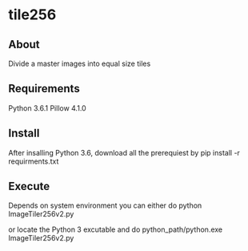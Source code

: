 # tile256

## About
Divide a master images into equal size tiles

## Requirements
Python 3.6.1
Pillow 4.1.0

## Install
After insalling Python 3.6, download all the prerequiest by
    pip install -r requirments.txt
    
## Execute
Depends on system environment you can either do
    python ImageTiler256v2.py <image filename>

or locate the Python 3 excutable and do
    python_path/python.exe  ImageTiler256v2.py <image filename>